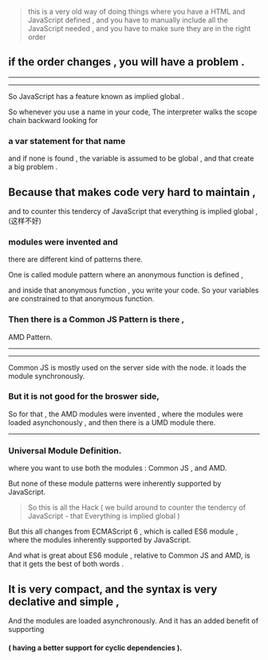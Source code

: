 
> this is a very old way
of doing things where you have a HTML and JavaScript defined ,
and you have to manually include all the JavaScript needed ,
and you have to make sure they are in the right order

## if the order changes , you will have a problem .

<hr>

<hr>


So JavaScript has a feature known as implied global .

So whenever you use a name in your code,
The interpreter walks the scope chain backward looking for

### a var statement for that name
and if none is found , the variable is assumed to be global ,
and that create a big problem .

## Because that makes code very hard to maintain ,
and to counter this tendercy of JavaScript that
everything is implied global ,
(这样不好)

### modules were invented and
there are different kind of patterns there.

One is called module pattern where an anonymous function is defined ,


and inside that anonymous function , you write your code.
So your variables are constrained to that anonymous function.

### Then there is a Common JS Pattern is there ,
AMD Pattern.



<hr>

<hr>


Common JS is mostly used on the server side with the node.
it loads the module synchronously.
### But it is not good for the broswer side,
So for that , the AMD modules were invented , where the modules were loaded asynchonously ,
and then there is a UMD module there.




<hr>

### Universal Module Definition.


where you want to use both the modules : Common JS , and AMD.


But none of these module patterns were inherently supported by JavaScript.


> So this is all the Hack ( we build around to counter the tendercy of JavaScript  -
that Everything is implied global  )

But this all changes from ECMAScript 6 , which is called ES6 module , where the modules inherently supported by JavaScript.



And what is great about ES6 module , relative to Common JS and AMD,
is that it gets the best of both words .

## It is very compact, and the syntax is very declative and simple ,
And the modules are loaded asynchronously.
And it has an added benefit of supporting
#### (  having a better support for cyclic dependencies  ).




















